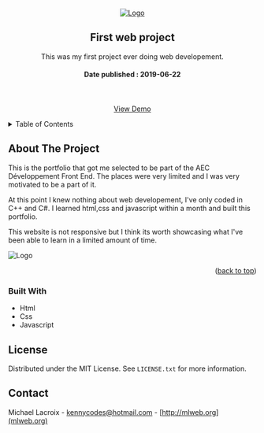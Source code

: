 <!-- PROJECT LOGO -->
<br />
<div align="center">
  <a href="http://mlweb.org">
    <img src="https://user-images.githubusercontent.com/57301242/171293021-fd044fac-898a-44bd-a3bb-16c932fcd38b.png" alt="Logo" >
  </a>

<h2 align="center">First web project</h2>

  <p align="center">
    This was my first project ever doing web developement.
    <br />
    <h4>Date published : 2019-06-22 </h4>
    <br />
    <br />
    <a href="https://mlcoding111.github.io/Personal_Projects/PortFolio/index.html" target="_blank">View Demo</a>
  </p>
</div>

<!-- TABLE OF CONTENTS -->
<details>
  <summary>Table of Contents</summary>
  <ol>
    <li>
      <a href="#about-the-project">About The Project</a>
      <ul>
        <li><a href="#built-with">Built With</a></li>
      </ul>
    </li>
    <li><a href="#license">License</a></li>
    <li><a href="#contact">Contact</a></li>
  </ol>
</details>



<!-- ABOUT THE PROJECT -->
## About The Project

This is the portfolio that got me selected to be part of the AEC Développement Front End.
The places were very limited and I was very motivated to be a part of it.

At this point I knew nothing about web developement, I've only coded in C++ and C#.
I learned html,css and javascript within a month and built this portfolio.

This website is not responsive but I think its worth showcasing what I've been able to learn in a limited amount of time.

<img src="https://puu.sh/J3oa9/613e450903.png" alt="Logo" >
<p align="right">(<a href="#top">back to top</a>)</p>



### Built With

* Html
* Css
* Javascript



<!-- LICENSE -->
## License

Distributed under the MIT License. See `LICENSE.txt` for more information.


<!-- CONTACT -->
## Contact

Michael Lacroix - kennycodes@hotmail.com - [http://mlweb.org](mlweb.org)

<!-- <p align="right">(<a href="#top">back to top</a>)</p> -->


<!-- MARKDOWN LINKS & IMAGES -->
<!-- https://www.markdownguide.org/basic-syntax/#reference-style-links -->
[contributors-shield]: https://img.shields.io/github/contributors/github_username/repo_name.svg?style=for-the-badge
[contributors-url]: https://github.com/github_username/repo_name/graphs/contributors
[forks-shield]: https://img.shields.io/github/forks/github_username/repo_name.svg?style=for-the-badge
[forks-url]: https://github.com/github_username/repo_name/network/members
[stars-shield]: https://img.shields.io/github/stars/github_username/repo_name.svg?style=for-the-badge
[stars-url]: https://github.com/github_username/repo_name/stargazers
[issues-shield]: https://img.shields.io/github/issues/github_username/repo_name.svg?style=for-the-badge
[issues-url]: https://github.com/github_username/repo_name/issues
[license-shield]: https://img.shields.io/github/license/github_username/repo_name.svg?style=for-the-badge
[license-url]: https://github.com/github_username/repo_name/blob/master/LICENSE.txt
[linkedin-shield]: https://img.shields.io/badge/-LinkedIn-black.svg?style=for-the-badge&logo=linkedin&colorB=555
[linkedin-url]: https://linkedin.com/in/linkedin_username
[product-screenshot]: images/screenshot.png
